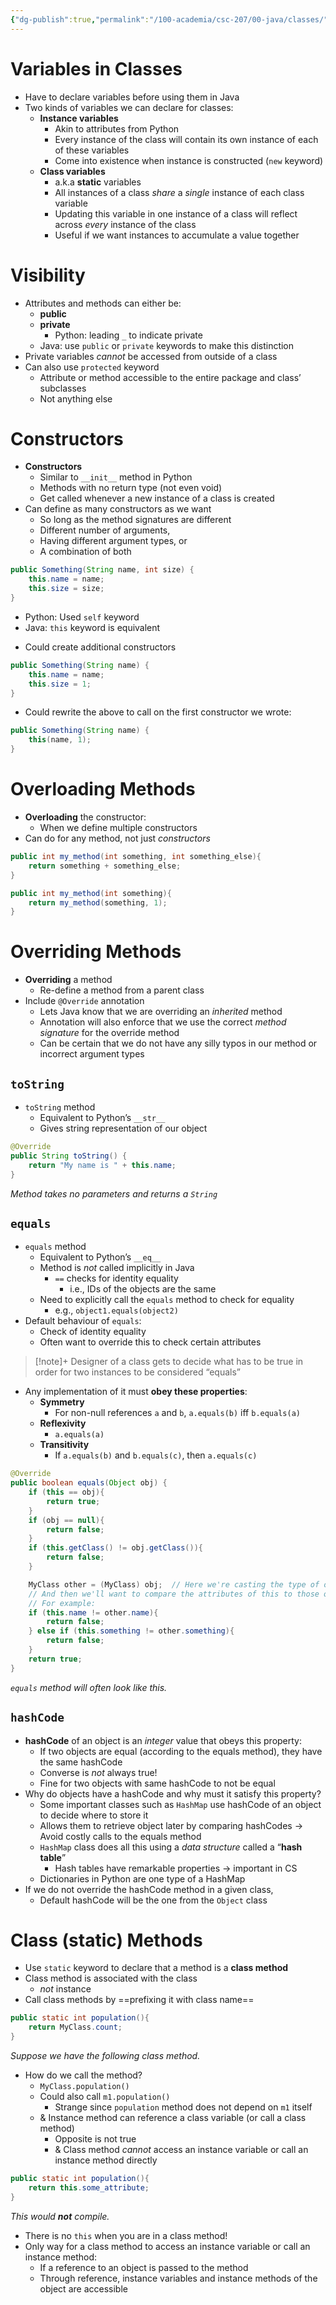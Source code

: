 ```yaml
---
{"dg-publish":true,"permalink":"/100-academia/csc-207/00-java/classes/","tags":["#cs","#java","#lecture","#note","university"],"created":"2024-10-05T19:24:18.236-04:00","updated":"2024-10-05T23:44:09.555-04:00"}
---
```



# Variables in Classes

-   Have to declare variables before using them in Java
-   Two kinds of variables we can declare for classes:
    -   **Instance variables**
        -   Akin to attributes from Python
        -   Every instance of the class will contain its own instance of each of these variables
        -   Come into existence when instance is constructed (`new` keyword)
    -   **Class variables**
        -   a.k.a **static** variables
        -   All instances of a class _share_ a _single_ instance of each class variable
        -   Updating this variable in one instance of a class will reflect across _every_ instance of the class
        -   Useful if we want instances to accumulate a value together

# Visibility

-   Attributes and methods can either be:
    -   **public**
    -   **private**
        -   Python: leading `_` to indicate private
    -   Java: use `public` or `private` keywords to make this distinction
-   Private variables _cannot_ be accessed from outside of a class
-   Can also use `protected` keyword
    -   Attribute or method accessible to the entire package and class’ subclasses
    -   Not anything else

# Constructors

-   **Constructors**
    -   Similar to `__init__` method in Python
    -   Methods with no return type (not even void)
    -   Get called whenever a new instance of a class is created
-   Can define as many constructors as we want
    -   So long as the method signatures are different
    -   Different number of arguments,
    -   Having different argument types, or
    -   A combination of both

```java
public Something(String name, int size) {
    this.name = name;
    this.size = size;
}
```

-   Python: Used `self` keyword
-   Java: `this` keyword is equivalent

<!-- break -->

-   Could create additional constructors

```java
public Something(String name) {
    this.name = name;
    this.size = 1;
}
```

-   Could rewrite the above to call on the first constructor we wrote:

```java
public Something(String name) {
    this(name, 1);
}
```

# Overloading Methods

-   **Overloading** the constructor:
    -   When we define multiple constructors
-   Can do for any method, not just _constructors_

```java
public int my_method(int something, int something_else){
    return something + something_else;
}

public int my_method(int something){
    return my_method(something, 1);
}
```

# Overriding Methods

-   **Overriding** a method
    -   Re-define a method from a parent class
-   Include `@Override` annotation
    -   Lets Java know that we are overriding an _inherited_ method
    -   Annotation will also enforce that we use the correct _method signature_ for the override method
    -   Can be certain that we do not have any silly typos in our method or incorrect argument types

## `toString`

-   `toString` method
    -   Equivalent to Python’s `__str__`
    -   Gives string representation of our object

```java
@Override
public String toString() {
    return "My name is " + this.name;
}
```

_Method takes no parameters and returns a `String`_

## `equals`

-   `equals` method
    -   Equivalent to Python’s `__eq__`
    -   Method is _not_ called implicitly in Java
        -   `==` checks for identity equality
            -   i.e., IDs of the objects are the same
    -   Need to explicitly call the `equals` method to check for equality
        -   e.g., `object1.equals(object2)`
-   Default behaviour of `equals`:
    -   Check of identity equality
    -   Often want to override this to check certain attributes

> [!note]+ Designer of a class gets to decide what has to be true in order for two instances to be considered “equals”

-   Any implementation of it must **obey these properties**:
    -   **Symmetry**
        -   For non-null references `a` and `b`, `a.equals(b)` iff `b.equals(a)`
    -   **Reflexivity**
        -   `a.equals(a)`
    -   **Transitivity**
        -   If `a.equals(b)` and `b.equals(c)`, then `a.equals(c)`

```java
@Override
public boolean equals(Object obj) {
    if (this == obj){
        return true;
    }
    if (obj == null){
        return false;
    }
    if (this.getClass() != obj.getClass()){
        return false;
    }

    MyClass other = (MyClass) obj;  // Here we're casting the type of obj to our class
    // And then we'll want to compare the attributes of this to those of other
    // For example:
    if (this.name != other.name){
        return false;
    } else if (this.something != other.something){
        return false;
    }
    return true;
}
```

_`equals` method will often look like this._

## `hashCode`

-   **hashCode** of an object is an _integer_ value that obeys this property:
    -   If two objects are equal (according to the equals method), they have the same hashCode
    -   Converse is _not_ always true!
    -   Fine for two objects with same hashCode to not be equal
-   Why do objects have a hashCode and why must it satisfy this property?
    -   Some important classes such as `HashMap` use hashCode of an object to decide where to store it
    -   Allows them to retrieve object later by comparing hashCodes → Avoid costly calls to the equals method
    -   `HashMap` class does all this using a _data structure_ called a “**hash table**”
        -   Hash tables have remarkable properties → important in CS
    -   Dictionaries in Python are one type of a HashMap
-   If we do not override the hashCode method in a given class,
    -   Default hashCode will be the one from the `Object` class

# Class (static) Methods

-   Use `static` keyword to declare that a method is a **class method**
-   Class method is associated with the class
    -   _not_ instance
-   Call class methods by ==prefixing it with class name==

```java
public static int population(){
    return MyClass.count;
}
```

_Suppose we have the following class method._

-   How do we call the method?
    -   `MyClass.population()`
    -   Could also call `m1.population()`
        -   Strange since `population` method does not depend on `m1` itself
    -   & Instance method can reference a class variable (or call a class method)
        -   Opposite is not true
        -   & Class method _cannot_ access an instance variable or call an instance method directly

```java
public static int population(){
    return this.some_attribute;
}
```

_This would **not** compile._

-   There is no `this` when you are in a class method!
-   Only way for a class method to access an instance variable or call an instance method:
    -   If a reference to an object is passed to the method
    -   Through reference, instance variables and instance methods of the object are accessible
